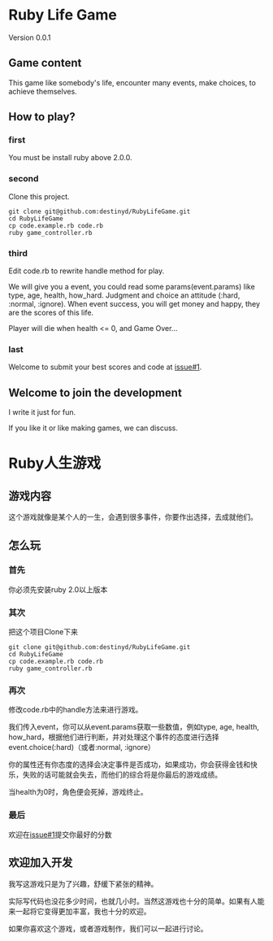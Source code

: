 # Ruby Life Game
Version 0.0.1

## Game content
This game like somebody's life, encounter many events, make choices, to achieve themselves.

## How to play?
### first
You must be install ruby above 2.0.0.

### second
Clone this project.
```
git clone git@github.com:destinyd/RubyLifeGame.git
cd RubyLifeGame
cp code.example.rb code.rb
ruby game_controller.rb
```

### third
Edit code.rb to rewrite handle method for play.

We will give you a event, you could read some params(event.params) like type, age, health, how_hard. Judgment and choice an attitude (:hard, :normal, :ignore).
When event success, you will get money and happy, they are the scores of this life.

Player will die when health <= 0, and Game Over...

### last
Welcome to submit your best scores and code at [issue#1](https://github.com/destinyd/RubyLifeGame/issues/1).

## Welcome to join the development
I write it just for fun.

If you like it or like making games, we can discuss.

# Ruby人生游戏
## 游戏内容
这个游戏就像是某个人的一生，会遇到很多事件，你要作出选择，去成就他们。

## 怎么玩
### 首先
你必须先安装ruby 2.0以上版本

### 其次
把这个项目Clone下来
```
git clone git@github.com:destinyd/RubyLifeGame.git
cd RubyLifeGame
cp code.example.rb code.rb
ruby game_controller.rb
```

### 再次
修改code.rb中的handle方法来进行游戏。

我们传入event，你可以从event.params获取一些数值，例如type, age, health, how_hard，根据他们进行判断，并对处理这个事件的态度进行选择event.choice(:hard)（或者:normal, :ignore）

你的属性还有你态度的选择会决定事件是否成功，如果成功，你会获得金钱和快乐，失败的话可能就会失去，而他们的综合将是你最后的游戏成绩。

当health为0时，角色便会死掉，游戏终止。

### 最后
欢迎在[issue#1](https://github.com/destinyd/RubyLifeGame/issues/1)提交你最好的分数

## 欢迎加入开发
我写这游戏只是为了兴趣，舒缓下紧张的精神。

实际写代码也没花多少时间，也就几小时。当然这游戏也十分的简单。如果有人能来一起将它变得更加丰富，我也十分的欢迎。

如果你喜欢这个游戏，或者游戏制作，我们可以一起进行讨论。
